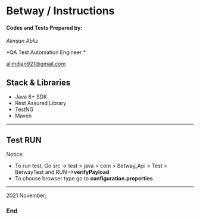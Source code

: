 # Betway / Instructions


#### Codes and Tests Prepared by:
*Alimjan Abliz*

*QA Test Automation Engineer *

alimdjan921@gmail.com


## Stack & Libraries
- Java 8+ SDK
- Rest Assured Library
- TestNG 
- Maven

------------
## Test RUN 

Notice: 
- To run test, Go src -> test > java > com > Betway_Api > Test > BetwayTest and RUN-->**verifyPayload**
- To choose browser type go to **configuration.properties**


------------

2021 November;

### End

